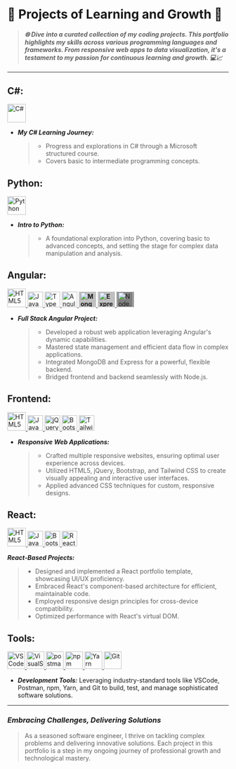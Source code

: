 # **🚀 Projects of Learning and Growth 🌟**

> #### **_🌐 Dive into a curated collection of my coding projects. This portfolio highlights my skills across various programming languages and frameworks. From responsive web apps to data visualization, it's a testament to my passion for continuous learning and growth. 💻📈_**



---

## **C#:**

<div>
  <a href="https://en.wikipedia.org/wiki/C_Sharp_(programming_language)" target="_blank">
    <img src="https://profilinator.rishav.dev/skills-assets/csharp-original.svg" alt="C#" height="42" />
  </a>       
</div>

- **_My C# Learning Journey:_**
  > - Progress and explorations in C# through a Microsoft structured course.
  > - Covers basic to intermediate programming concepts.


## **Python:**

<div>  
 <a href="https://en.wikipedia.org/wiki/Python" target="_blank">
    <img src="https://profilinator.rishav.dev/skills-assets/python-original.svg" title="Hello World" alt="Python" height="42" />
  </a>       
  
</div>

- **_Intro to Python:_**
  > - A foundational exploration into Python, covering basic to advanced concepts, and setting the stage for complex data manipulation and analysis.

## **Angular:**

<div>  
  <a href="https://en.wikipedia.org/wiki/HTML5" target="_blank">
    <img src="https://profilinator.rishav.dev/skills-assets/html5-original-wordmark.svg" alt="HTML5" height="42" />
  </a>       
  <a href="https://www.javascript.com/" target="_blank">
    <img src="https://profilinator.rishav.dev/skills-assets/javascript-original.svg" alt="JavaScript" height="35" />
  </a>  
  <a href="https://www.typescriptlang.org/" target="_blank">
    <img src="https://profilinator.rishav.dev/skills-assets/typescript-original.svg" alt="TypeScript" height="35" />
  </a>  
  <a href="https://angular.io/" target="_blank">
    <img src="https://profilinator.rishav.dev/skills-assets/angularjs-original.svg" alt="Angular" height="35" />
  </a>  
  <a href="https://www.mongodb.com/" target="_blank"><img style="font-weight: bold; background-color: silver; padding-left: 2px; padding-right: 2px" src="https://profilinator.rishav.dev/skills-assets/mongodb-original-wordmark.svg" alt="MongoDB" height="35" />
  </a>  
<a href="https://expressjs.com/" target="_blank"><img style="font-weight: bolder; background-color: silver; padding-left: 2px; padding-right: 2px" src="https://profilinator.rishav.dev/skills-assets/express-original-wordmark.svg" alt="Express.js" height="35" />
  </a>  
  <a href="https://nodejs.org/" target="_blank"><img style="background-color: grey; padding-left: 2px; padding-right: 2px" src="https://profilinator.rishav.dev/skills-assets/nodejs-original-wordmark.svg" alt="Node.js" height="35" />
  </a>  
</div>

- **_Full Stack Angular Project:_**
  > - Developed a robust web application leveraging Angular's dynamic capabilities.
  > - Mastered state management and efficient data flow in complex applications.
  > - Integrated MongoDB and Express for a powerful, flexible backend.
  > - Bridged frontend and backend seamlessly with Node.js.

## **Frontend:**

<div>  
 <a href="https://en.wikipedia.org/wiki/HTML5" target="_blank">
    <img src="https://profilinator.rishav.dev/skills-assets/html5-original-wordmark.svg" alt="HTML5" height="42" />
  </a>       
  <a href="https://www.javascript.com/" target="_blank">
    <img src="https://profilinator.rishav.dev/skills-assets/javascript-original.svg" alt="JavaScript" height="35" />
  </a>
  <a href="https://jquery.com/" target="_blank"><img src="https://profilinator.rishav.dev/skills-assets/jquery.png" alt="jQuery" height="35" />
  </a>  
  <a href="https://getbootstrap.com/docs/3.4/javascript/" target="_blank"><img src="https://profilinator.rishav.dev/skills-assets/bootstrap-plain.svg" alt="Bootstrap" height="35" />
  </a>  
<a href="https://www.tailwindcss.com/" target="_blank"><img src="https://profilinator.rishav.dev/skills-assets/tailwindcss.svg" alt="Tailwind CSS" height="35" />
  </a>  
</div>

- **_Responsive Web Applications:_**
  > - Crafted multiple responsive websites, ensuring optimal user experience across devices.
  > - Utilized HTML5, jQuery, Bootstrap, and Tailwind CSS to create visually appealing and interactive user interfaces.
  > - Applied advanced CSS techniques for custom, responsive designs.

## **React:**

<div>  
 <a href="https://en.wikipedia.org/wiki/HTML5" target="_blank">
    <img src="https://profilinator.rishav.dev/skills-assets/html5-original-wordmark.svg" alt="HTML5" height="42" />
  </a>       
  <a href="https://www.javascript.com/" target="_blank">
    <img src="https://profilinator.rishav.dev/skills-assets/javascript-original.svg" alt="JavaScript" height="35" />
  </a>
   <a href="https://getbootstrap.com/docs/3.4/javascript/" target="_blank"><img src="https://profilinator.rishav.dev/skills-assets/bootstrap-plain.svg" alt="Bootstrap" height="35" />
  </a> 
  <a href="https://reactjs.org/" target="_blank">
    <img src="https://profilinator.rishav.dev/skills-assets/react-original-wordmark.svg" alt="React" height="35" /> 
  </a>   
   
</div>

**_React-Based Projects:_**

> - Designed and implemented a React portfolio template, showcasing UI/UX proficiency.
> - Embraced React's component-based architecture for efficient, maintainable code.
> - Employed responsive design principles for cross-device compatibility.
> - Optimized performance with React's virtual DOM.

  <!-- > - _Created controllers to run the request and handle data properly between view models._ -->

## **Tools:**

<div>  
  <a href="https://code.visualstudio.com/" target="_blank">
    <img src="https://www.vectorlogo.zone/logos/visualstudio_code/visualstudio_code-icon.svg" alt="VSCode" height="40" />
  </a>
  <a href="https://visualstudio.microsoft.com/" target="_blank">
    <img src="https://www.svgrepo.com/show/354520/visual-studio.svg" alt="VisualStudio" height="40" />
  </a>  
  <a href="https://postman.com" target="_blank" rel="noreferrer"> 
    <img src="https://www.vectorlogo.zone/logos/getpostman/getpostman-icon.svg" alt="postman" height="40"/>
  </a> 
  <a href="https://www.npmjs.com/" target="_blank">
  <img src="https://www.vectorlogo.zone/logos/npmjs/npmjs-icon.svg" alt="npm" height="40" />
  </a> 
  <a href="https://yarnpkg.com/" target="_blank">
    <img src="https://www.vectorlogo.zone/logos/yarnpkg/yarnpkg-icon.svg" alt="Yarn" height="40" />
  </a>  
  <a href="https://github.com/" target="_blank">
    <img src="https://www.vectorlogo.zone/logos/git-scm/git-scm-icon.svg" alt="Git" height="40" />
  </a>
</div>

- **_Development Tools:_** Leveraging industry-standard tools like VSCode, Postman, npm, Yarn, and Git to build, test, and manage sophisticated software solutions.

---

### **_Embracing Challenges, Delivering Solutions_**

> As a seasoned software engineer, I thrive on tackling complex problems and delivering innovative solutions. Each project in this portfolio is a step in my ongoing journey of professional growth and technological mastery.
